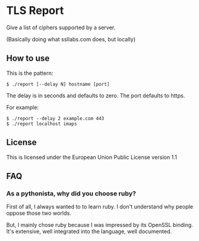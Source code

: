 # TLS Report

Give a list of ciphers supported by a server.

(Basically doing what ssllabs.com does, but locally)

## How to use

This is the pattern:

    $ ./report [--delay N] hostname [port]

The delay is in seconds and defaults to zero.
The port defaults to https.


For example:

    $ ./report --delay 2 example.com 443
    $ ./report localhost imaps

## License

This is licensed under the European Union Public License version 1.1

## FAQ

### As a pythonista, why did you choose ruby?

First of all, I always wanted to to learn ruby. I don't understand why people
oppose those two worlds.

But, I mainly chose ruby because I was impressed by its OpenSSL binding. It's
extensive, well integrated into the language, well documented.
